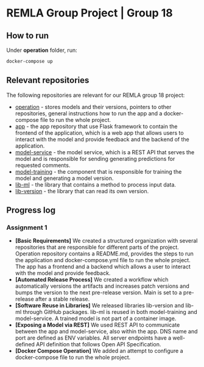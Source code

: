 REMLA Group Project | Group 18
====

## How to run
Under **operation** folder, run:
```bash
docker-compose up
```


## Relevant repositories

The following repositories are relevant for our REMLA group 18 project:

- [operation](https://github.com/remla25-team18/operation) - stores models and their versions, pointers to other repositories, general instructions how to run the app and a docker-compose file to run the whole project.
- [app](https://github.com/remla25-team18/app) - the app repository that use Flask framework to contain the frontend of the application, which is a web app that allows users to interact with the model and provide feedback and the backend of the application.
- [model-service](https://github.com/remla25-team18/model-service) - the model service, which is a REST API that serves the model and is responsible for sending generating predictions for requested comments.
- [model-training](https://github.com/remla25-team18/model-training) - the component that is responsible for training the model and generating a model version.
- [lib-ml](https://github.com/remla2) - the library that contains a method to process input data.
- [lib-version](https://github.com/remla25-team18/lib-version) - the library that can read its own version.

## Progress log

### Assignment 1
- **[Basic Requirements]** We created a structured organization with several repositories that are responsible for different parts of the project. Operation repository contains a README.md, provides the steps to run the application and docker-compose.yml file to run the whole project. The app has a frontend and a backend which allows a user to interact with the model and provide feedback.
- **[Automated Release Process]** We created a workflow which automatically versions the artifacts and increases patch versions and bumps the version to the next pre-release version. Main is set to a pre-release after a stable release.
- **[Software Reuse in Libraries]** We released libraries lib-version and lib-ml through GitHub packages. lib-ml is reused in both model-training and model-service. A trained model is not part of a container image. 
- **[Exposing a Model via REST]** We used REST API to communicate between the app and model-service, also within the app. DNS name and port are defined as ENV variables. All server endpoints have a well-defined API definition that follows Open API Specification. 
- **[Docker Compose Operation]** We added an attempt to configure a docker-compose file to run the whole project.